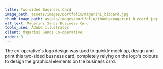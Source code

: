 ```yaml
---
title: Two-sided Business Card
image_path: assets/images/portfolio/magarini_bizcard.jpg
thumb_image_path: assets/images/portfolio/thumbs/magarini_bizcard.jpg
alt_text: Magarini Sands Business Card
tools_used: Adobe Illustrator
client: Magarini Sands Co-operative
order: 3
---
```

The co-operative's logo design was used to quickly mock up, design and print this two-sided business card, completely relying on the logo's colours to design the graphical elements on the business card.
